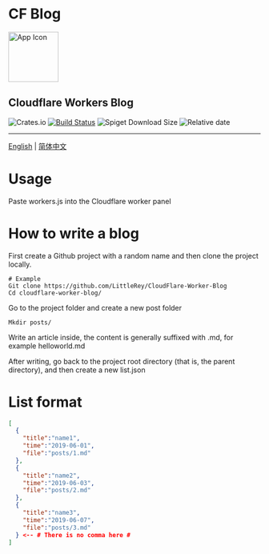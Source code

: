 # CF Blog

<a href="https://blog.buildtest.club/">
  <img src="https://secure.gravatar.com/avatar/" width="100" alt="App Icon" />
</a>

## Cloudflare Workers Blog
![Crates.io](https://img.shields.io/crates/l/rustc-serialize)
[![Build Status](https://travis-ci.org/agalwood/Motrix.svg?branch=master)](https://travis-ci.org/agalwood/Motrix)
![Spiget Download Size](https://img.shields.io/spiget/download-size/6)
![Relative date](https://img.shields.io/date/1571576559)

------
[English](./README.md) | [简体中文](./README-CN.md)
# Usage
Paste workers.js into the Cloudflare worker panel
# How to write a blog

First create a Github project with a random name and then clone the project locally.

```
# Example
Git clone https://github.com/LittleRey/CloudFlare-Worker-Blog
Cd cloudflare-worker-blog/
```

Go to the project folder and create a new post folder

```
Mkdir posts/
```

Write an article inside, the content is generally suffixed with .md, for example helloworld.md

After writing, go back to the project root directory (that is, the parent directory), and then create a new list.json
# List format
```json
[
  {
    "title":"name1",
    "time":"2019-06-01",
    "file":"posts/1.md"
  },
  {
    "title":"name2",
    "time":"2019-06-03",
    "file":"posts/2.md"
  },
  {
    "title":"name3",
    "time":"2019-06-07",
    "file":"posts/3.md"
  } <-- # There is no comma here #
]
```

